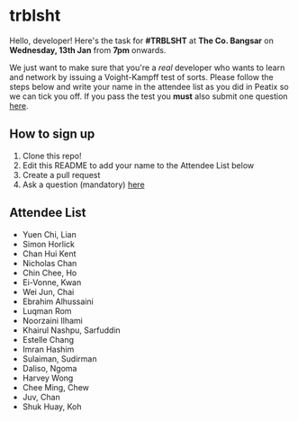 # trblsht

Hello, developer! Here's the task for **#TRBLSHT** at **The Co. Bangsar** on **Wednesday, 13th Jan** from **7pm** onwards.

We just want to make sure that you're a *real* developer who wants to learn and network by issuing a Voight-Kampff test of sorts. Please follow the steps below and write your name in the attendee list as you did in Peatix so we can tick you off. If you pass the test you **must** also submit one question [here](http://goo.gl/forms/0xPBkaRf8K).


## How to sign up

1. Clone this repo!
2. Edit this README to add your name to the Attendee List below
3. Create a pull request
4. Ask a question (mandatory) [here](http://goo.gl/forms/0xPBkaRf8K)


## Attendee List

 - Yuen Chi, Lian
- Simon Horlick
- Chan Hui Kent
- Nicholas Chan
- Chin Chee, Ho
- Ei-Vonne, Kwan
- Wei Jun, Chai
- Ebrahim Alhussaini
- Luqman Rom
- Noorzaini Ilhami
- Khairul Nashpu, Sarfuddin
- Estelle Chang
- Imran Hashim
- Sulaiman, Sudirman
- Daliso, Ngoma
- Harvey Wong
- Chee Ming, Chew
- Juv, Chan
- Shuk Huay, Koh
